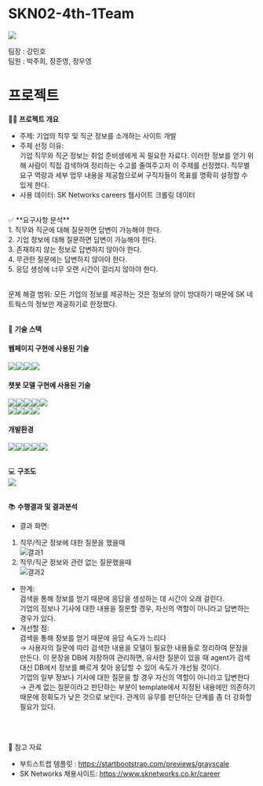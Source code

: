 # SKN02-4th-1Team
[<img src="https://img.shields.io/badge/notion-2D8C3C?style=for-the-badge&logo=notion&logoColor=white"/>](https://www.notion.so/SKN02_4th_1Team-8b4ecbc4245343579f61a1eab2d301ad)

팀장 : 강민호<br>
팀원 :  박주희, 장준영, 정우영

#  프로젝트

👨‍🏫 **프로젝트 개요**
- 주제: 기업의 직무 및 직군 정보를 소개하는 사이트 개발
- 주제 선정 이유:<br>
  기업 직무와 직군 정보는 취업 준비생에게 꼭 필요한 자료다.
  이러한 정보를 얻기 위해 사람이 직접 검색하여 정리하는 수고를 줄여주고자 이 주제를 선정했다.
  직무별 요구 역량과 세부 업무 내용을 제공함으로써 구직자들이 목표를 명확히 설정할 수 있게 한다.
- 사용 데이터: SK Networks careers 웹사이트 크롤링 데이터
<br>
✅ **요구사항 분석** <br>
1. 직무와 직군에 대해 질문하면 답변이 가능해야 한다.<br>
2. 기업 정보에 대해 질문하면 답변이 가능해야 한다.<br>
3. 존재하지 않는 정보로 답변하지 않아야 한다.<br>
4. 무관한 질문에는 답변하지 않아야 한다.<br>
5. 응답 생성에 너무 오랜 시간이 걸리지 않아야 한다.<br><br>

문제 해결 범위: 모든 기업의 정보를 제공하는 것은 정보의 양이 방대하기 때문에 SK 네트웍스의 정보만 제공하기로 한정했다.
<br><br>




🔨 **기술 스택**
#### 웹페이지 구현에 사용된 기술
<img src="https://img.shields.io/badge/html-31A8FF?style=for-the-badge&logo=html&logoColor=white"><img src="https://img.shields.io/badge/css-F43059?style=for-the-badge&logo=css&logoColor=white"><img src="https://img.shields.io/badge/javascript-F7DF1E?style=for-the-badge&logo=javascript&logoColor=white"><img src="https://img.shields.io/badge/bootstrap-7952B3?style=for-the-badge&logo=bootstrap&logoColor=white"><br/>

#### 챗봇 모델 구현에 사용된 기술
<img src="https://img.shields.io/badge/django-092E20?style=for-the-badge&logo=django&logoColor=white"><img src="https://img.shields.io/badge/langchain-DDE072?style=for-the-badge&logo=langchain&logoColor=white"><img src="https://img.shields.io/badge/openai-412991?style=for-the-badge&logo=openai&logoColor=white"><img src="https://img.shields.io/badge/chromadb-999999?style=for-the-badge&logo=chromadb&logoColor=white"><img src="https://img.shields.io/badge/duckduckgo-DE5833?style=for-the-badge&logo=duckduckgo&logoColor=white"><br/>
<img src="https://img.shields.io/badge/conditionalsearch-0B2C4A?style=for-the-badge&logo=conditionalsearch&logoColor=white"><img src="https://img.shields.io/badge/prompttemplate-EB508D?style=for-the-badge&logo=prompttemplate&logoColor=white"><img src="https://img.shields.io/badge/ragchain-609926?style=for-the-badge&logo=ragchain&logoColor=white"><img src="https://img.shields.io/badge/chatopenai-BBDDE5?style=for-the-badge&logo=chatopenai&logoColor=white">

#### 개발환경
<img src="https://img.shields.io/badge/visualstudiocode-007ACC?style=for-the-badge&logo=visualstudiocode&logoColor=white"><img src="https://img.shields.io/badge/github-181717?style=for-the-badge&logo=github&logoColor=white"/><img src="https://img.shields.io/badge/git-F05032?style=for-the-badge&logo=git&logoColor=white"><img src="https://img.shields.io/badge/discord-5865F2?style=for-the-badge&logo=discord&logoColor=white"/><img src="https://img.shields.io/badge/python-3776AB?style=for-the-badge&logo=python&logoColor=white"/>
<br>
<br>



💻 **구조도**
<br>
<img src="https://github.com/user-attachments/assets/ae347e86-054f-4a3e-9c2e-925901dbf3d5" />
<br>
<br>

📚 **수행결과 및 결과분석**
- 결과 화면:<br>
1. 직무/직군 정보에 대한 질문을 했을때<br>
![결과1](https://github.com/user-attachments/assets/467934e4-bb24-4355-aa62-3f3c3c5d1dda)<br>
2. 직무/직군 정보와 관련 없는 질문했을때<br>
![결과2](https://github.com/user-attachments/assets/40d95b15-b448-41c0-96bb-1ac39b26b419)





- 한계:<br>
검색을 통해 정보를 얻기 때문에 응답을 생성하는 데 시간이 오래 걸린다.<br>
기업의 정보나 기사에 대한 내용을 질문할 경우, 자신의 역할이 아니라고 답변하는 경우가 있다.
- 개선할 점:<br>
검색을 통해 정보를 얻기 때문에 응답 속도가 느리다 <br>→ 사용자의 질문에 따라 검색한 내용을 모델이 필요한 내용들로 정리하여 문장을 만든다. 이 문장을 DB에 저장하여 관리하면, 유사한 질문이 있을 때 agent가 검색 대신 DB에서 정보를 빠르게 찾아 응답할 수 있어 속도가 개선될 것이다.<br>
기업의 일부 정보나 기사에 대한 질문을 할 경우 자신의 역할이 아니라고 답변한다 <br>→ 관계 없는 질문이라고 판단하는 부분이 template에서 지정된 내용에만 의존하기 때문에 정확도가 낮은 것으로 보인다. 관계의 유무를 판단하는 단계를 좀 더 강화할 필요가 있다.
<br>
<br>

📌 참고 자료 <br>
- 부트스트랩 템플릿 : https://startbootstrap.com/previews/grayscale<br>
- SK Networks 채용사이트: https://www.sknetworks.co.kr/career
